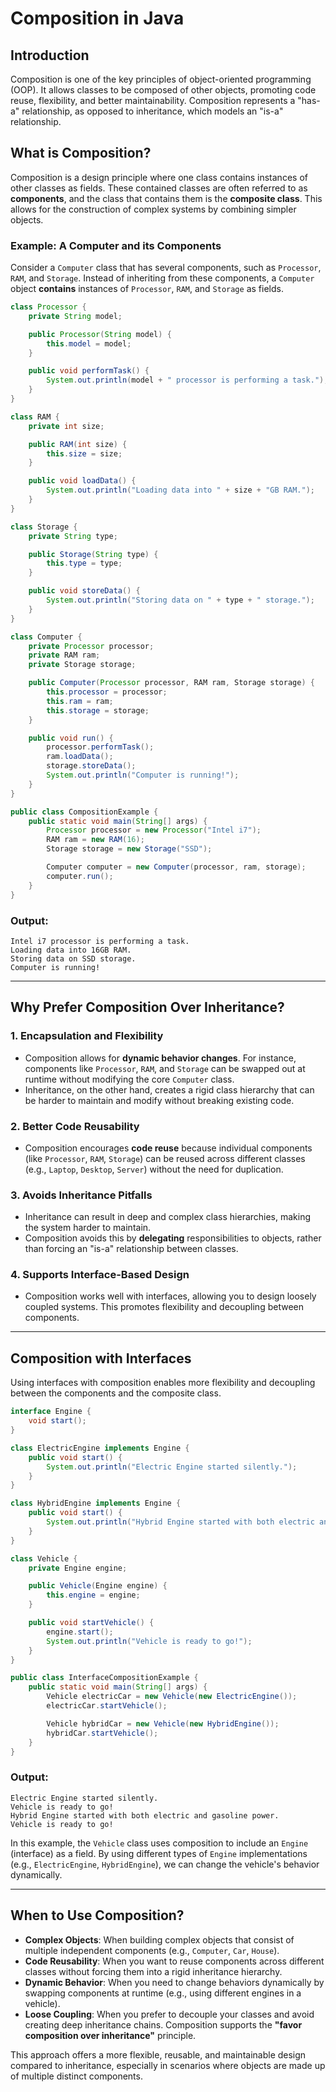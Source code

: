 # Composition in Java

## Introduction

Composition is one of the key principles of object-oriented programming (OOP). It allows classes to be composed of other objects, promoting code reuse, flexibility, and better maintainability. Composition represents a "has-a" relationship, as opposed to inheritance, which models an "is-a" relationship.

## What is Composition?

Composition is a design principle where one class contains instances of other classes as fields. These contained classes are often referred to as **components**, and the class that contains them is the **composite class**. This allows for the construction of complex systems by combining simpler objects.

### Example: A Computer and its Components

Consider a `Computer` class that has several components, such as `Processor`, `RAM`, and `Storage`. Instead of inheriting from these components, a `Computer` object **contains** instances of `Processor`, `RAM`, and `Storage` as fields.

```java
class Processor {
    private String model;

    public Processor(String model) {
        this.model = model;
    }

    public void performTask() {
        System.out.println(model + " processor is performing a task.");
    }
}

class RAM {
    private int size;

    public RAM(int size) {
        this.size = size;
    }

    public void loadData() {
        System.out.println("Loading data into " + size + "GB RAM.");
    }
}

class Storage {
    private String type;

    public Storage(String type) {
        this.type = type;
    }

    public void storeData() {
        System.out.println("Storing data on " + type + " storage.");
    }
}

class Computer {
    private Processor processor;
    private RAM ram;
    private Storage storage;

    public Computer(Processor processor, RAM ram, Storage storage) {
        this.processor = processor;
        this.ram = ram;
        this.storage = storage;
    }

    public void run() {
        processor.performTask();
        ram.loadData();
        storage.storeData();
        System.out.println("Computer is running!");
    }
}

public class CompositionExample {
    public static void main(String[] args) {
        Processor processor = new Processor("Intel i7");
        RAM ram = new RAM(16);
        Storage storage = new Storage("SSD");

        Computer computer = new Computer(processor, ram, storage);
        computer.run();
    }
}
```

### Output:

```
Intel i7 processor is performing a task.
Loading data into 16GB RAM.
Storing data on SSD storage.
Computer is running!
```

---

## Why Prefer Composition Over Inheritance?

### 1. **Encapsulation and Flexibility**

- Composition allows for **dynamic behavior changes**. For instance, components like `Processor`, `RAM`, and `Storage` can be swapped out at runtime without modifying the core `Computer` class.
- Inheritance, on the other hand, creates a rigid class hierarchy that can be harder to maintain and modify without breaking existing code.

### 2. **Better Code Reusability**

- Composition encourages **code reuse** because individual components (like `Processor`, `RAM`, `Storage`) can be reused across different classes (e.g., `Laptop`, `Desktop`, `Server`) without the need for duplication.

### 3. **Avoids Inheritance Pitfalls**

- Inheritance can result in deep and complex class hierarchies, making the system harder to maintain.
- Composition avoids this by **delegating** responsibilities to objects, rather than forcing an "is-a" relationship between classes.

### 4. **Supports Interface-Based Design**

- Composition works well with interfaces, allowing you to design loosely coupled systems. This promotes flexibility and decoupling between components.

---

## Composition with Interfaces

Using interfaces with composition enables more flexibility and decoupling between the components and the composite class.

```java
interface Engine {
    void start();
}

class ElectricEngine implements Engine {
    public void start() {
        System.out.println("Electric Engine started silently.");
    }
}

class HybridEngine implements Engine {
    public void start() {
        System.out.println("Hybrid Engine started with both electric and gasoline power.");
    }
}

class Vehicle {
    private Engine engine;

    public Vehicle(Engine engine) {
        this.engine = engine;
    }

    public void startVehicle() {
        engine.start();
        System.out.println("Vehicle is ready to go!");
    }
}

public class InterfaceCompositionExample {
    public static void main(String[] args) {
        Vehicle electricCar = new Vehicle(new ElectricEngine());
        electricCar.startVehicle();

        Vehicle hybridCar = new Vehicle(new HybridEngine());
        hybridCar.startVehicle();
    }
}
```

### Output:

```
Electric Engine started silently.
Vehicle is ready to go!
Hybrid Engine started with both electric and gasoline power.
Vehicle is ready to go!
```

In this example, the `Vehicle` class uses composition to include an `Engine` (interface) as a field. By using different types of `Engine` implementations (e.g., `ElectricEngine`, `HybridEngine`), we can change the vehicle's behavior dynamically.

---

## When to Use Composition?

- **Complex Objects**: When building complex objects that consist of multiple independent components (e.g., `Computer`, `Car`, `House`).
- **Code Reusability**: When you want to reuse components across different classes without forcing them into a rigid inheritance hierarchy.
- **Dynamic Behavior**: When you need to change behaviors dynamically by swapping components at runtime (e.g., using different engines in a vehicle).
- **Loose Coupling**: When you prefer to decouple your classes and avoid creating deep inheritance chains. Composition supports the **"favor composition over inheritance"** principle.

This approach offers a more flexible, reusable, and maintainable design compared to inheritance, especially in scenarios where objects are made up of multiple distinct components.
